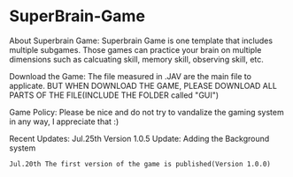 # SuperBrain-Game
About Superbrain Game:
Superbrain Game is one template that includes multiple subgames. Those games can practice your brain on multiple dimensions such as calcuating skill, memory skill, observing skill, etc.

Download the Game:
 The file measured in .JAV are the main file to applicate. BUT WHEN DOWNLOAD THE GAME, PLEASE DOWNLOAD ALL PARTS OF THE FILE(INCLUDE THE FOLDER called "GUI")
 
 Game Policy:
   Please be nice and do not try to vandalize the gaming system in any way, I appreciate that :)
  
 Recent Updates:
    Jul.25th Version 1.0.5 Update: Adding the Background system 
    
    Jul.20th The first version of the game is published(Version 1.0.0)
